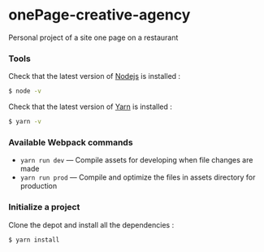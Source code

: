 # onePage-creative-agency

Personal project of a site one page on a restaurant



### Tools

Check that the latest version of [Nodejs](https://nodejs.org/en/download/) is installed :
```sh
$ node -v
```

Check that the latest version of [Yarn](https://yarnpkg.com/en/docs/install) is installed :
```sh
$ yarn -v
```



### Available Webpack commands

* `yarn run dev` — Compile assets for developing when file changes are made
* `yarn run prod` — Compile and optimize the files in assets directory for production



### Initialize a project

Clone the depot and install all the dependencies :
```sh
$ yarn install
```
